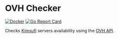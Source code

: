OVH Checker
===========

[![Docker][gh-actions-badge]][gh-actions]
[![Go Report Card][goreportcard-badge]][goreportcard]

Checks [Kimsufi][kimsufi] servers availability using the [OVH API][ovh-api].


[gh-actions-badge]: https://github.com/myhro/ovh-checker/workflows/Docker/badge.svg
[gh-actions]: https://github.com/myhro/ovh-checker/actions?query=workflow%3ADocker
[goreportcard-badge]: https://goreportcard.com/badge/github.com/myhro/ovh-checker
[goreportcard]: https://goreportcard.com/report/github.com/myhro/ovh-checker
[kimsufi]: https://www.kimsufi.com/pt/servidores.xml
[ovh-api]: https://api.ovh.com/console/
